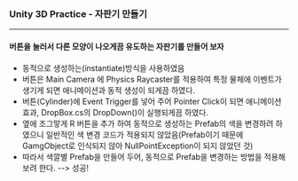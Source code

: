 ### Unity 3D Practice - 자판기 만들기

<hr>

#### 버튼을 눌러서 다른 모양이 나오게끔 유도하는 자판기를 만들어 보자

- 동적으로 생성하는(instantiate)방식을 사용하였음
- 버튼은 Main Camera 에 Physics Raycaster를 적용하여 특정 물체에 이벤트가 생기게 되면 애니메이션과 동적 생성이 되게끔 하였다.
- 버튼(Cylinder)에 Event Trigger를 넣어 주어 Pointer Click이 되면 애니메이션 효과, DropBox.cs의 DropDown()이 실행되게끔 하였다.
- 옆에 조그맣게 R 버튼을 추가 하여 동적으로 생성하는 Prefab의 색을 변경하려 하였으니 일반적인 색 변경 코드가 적용되지 않았음(Prefab이기 때문에 GamgObject로 인식되지 않아 NullPointException이 되지 않았던 것)
- 따라서 색깔별 Prefab을 만들어 두어, 동적으로 Prefab을 변경하는 방법을 적용해 보려 한다. --> 성공!


